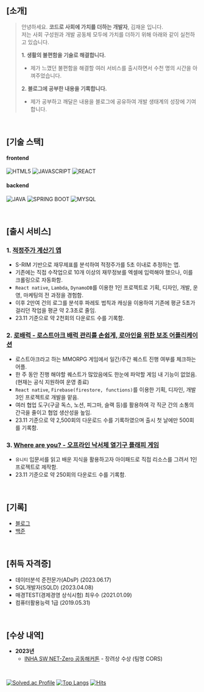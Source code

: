 ## [소개]

> 안녕하세요. **코드로 사회에 가치를 더하는 개발자**, 김재윤 입니다.    
> 저는 사회 구성원과 개발 공동체 모두에 가치를 더하기 위해 아래와 같이 실천하고 있습니다.    
> 
> **1. 생활의 불편함을 기술로 해결합니다.**
>  - 제가 느꼈던 불편함을 해결할 여러 서비스를 출시하면서 수천 명의 시간을 아껴주었습니다.
> 
> **2. 블로그에 공부한 내용을 기록합니다.**
>  - 제가 공부하고 깨달은 내용을 블로그에 공유하여 개발 생태계의 성장에 기여합니다.

<br />   

## [기술 스택]
#### frontend
![HTML5](https://img.shields.io/badge/html5-E34F26?style=for-the-badge&logo=html5&logoColor=white)
![JAVASCRIPT](https://img.shields.io/badge/javascript-F7DF1E.svg?&style=for-the-badge&logo=javascript&logoColor=white)
![REACT](https://img.shields.io/badge/react-61DAFB.svg?&style=for-the-badge&logo=react&logoColor=white) 
   
#### backend
![JAVA](https://img.shields.io/badge/Java-007396?style=for-the-badge&logo=Java&logoColor=white)
![SPRING BOOT](https://img.shields.io/badge/springboot-6DB33F.svg?&style=for-the-badge&logo=springboot&logoColor=white)
![MYSQL](https://img.shields.io/badge/mysql-4479A1?style=for-the-badge&logo=mysql&logoColor=white)

<br />   

## [출시 서비스] 
### 1. [적정주가 계산기 앱](https://play.google.com/store/apps/details?id=com.barami62.proferPriceAppFree)
- S-RIM 기반으로 재무제표를 분석하여 적정주가를 5초 이내로 추정하는 앱. 
- 기존에는 직접 수작업으로 10개 이상의 재무정보를 엑셀에 입력해야 했으나, 이를 크롤링으로 자동화함. 
- `React native`, `Lambda`, `DynamoDB`를 이용한 1인 프로젝트로 기획, 디자인, 개발, 운영, 마케팅의 전 과정을 경험함. 
- 이후 2만여 건의 로그를 분석후 파레토 법칙과 캐싱을 이용하여 기존에 평균 5초가 걸리던 작업을 평균 약 2.3초로 줄임. 
- 23.11 기준으로 약 2천회의 다운로드 수를 기록함. 

### 2. [로배럭 - 로스트아크 배럭 관리를 손쉽게, 로아인을 위한 보조 어플리케이션](https://play.google.com/store/apps/details?id=com.ortus.beatrice)
- 로스트아크라고 하는 MMORPG 게임에서 일간/주간 퀘스트 진행 여부를 체크하는 어플.
- 한 주 동안 진행 해야할 퀘스트가 많았음에도 한눈에 파악할 게임 내 기능이 없었음. (현재는 공식 지원하여 운영 종료)
- `React native`, `Firebase(firestore, functions)`를 이용한 기획, 디자인, 개발 3인 프로젝트로 개발을 맡음. 
- 여러 협업 도구(구글 독스, 노션, 피그마, 슬랙 등)를 활용하여 각 직군 간의 소통의 간극을 줄이고 협업 생산성을 높임. 
- 23.11 기준으로 약 2,500회의 다운로드 수를 기록하였으며 출시 첫 날에만 500회를 기록함. 

### 3. [Where are you? - 오프라인 낙서체 열기구 플래피 게임](https://play.google.com/store/apps/details?id=com.Barami62.WhereAreYou)
- `유니티` 입문서를 읽고 배운 지식을 활용하고자 아이패드로 직접 리소스를 그려서 1인 프로젝트로 제작함. 
- 23.11 기준으로 약 250회의 다운로드 수를 기록함.

<br />   
  
## [기록]
- [블로그](https://promisingmoon.tistory.com/75)
- [백준](https://solved.ac/profile/wodbs7758)

<br />   

## [취득 자격증]
- 데이터분석 준전문가(ADsP) (2023.06.17)
- SQL개발자(SQLD) (2023.04.08) 
- 매경TEST(경제경영 상식시험) 최우수 (2021.01.09)
- 컴퓨터활용능력 1급 (2019.05.31)

<br />   

## [수상 내역]
* **2023년**
   * [INHA SW NET-Zero 공동해커톤](https://swuniv.inha.ac.kr/swuniv/12703/subview.do?enc=Zm5jdDF8QEB8JTJGYmJzJTJGc3d1bml2JTJGMzExMyUyRjEwNTczNyUyRmFydGNsVmlldy5kbyUzRg%3D%3D) - 장려상 수상 (팀명 CORS)
<br />
   
[![Solved.ac Profile](http://mazassumnida.wtf/api/v2/generate_badge?boj=wodbs7758)](https://solved.ac/wodbs7758/)
[![Top Langs](https://github-readme-stats.vercel.app/api/top-langs/?username=Lycoris62&layout=compact&hide=C,Assembly,Shell,Makefile,Perl,SmPL,Roff,Yacc,CMake)]((https://github.com/anuraghazra/github-readme-stats))
[![Hits](https://hits.seeyoufarm.com/api/count/incr/badge.svg?url=https%3A%2F%2Fgithub.com%2Flycoris62&count_bg=%2379C83D&title_bg=%23555555&icon=&icon_color=%23E7E7E7&title=hits&edge_flat=false)](https://hits.seeyoufarm.com)

